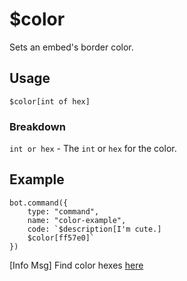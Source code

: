 # $color
Sets an embed's border color.

## Usage
```$color[int of hex]```

### Breakdown
`int or hex` - The `int` or `hex` for the color.

## Example
```
bot.command({
    type: "command",
    name: "color-example",
    code: `$description[I'm cute.]
    $color[ff57e0]`
})
```
[Info Msg] Find color hexes [here](https://htmlcolorcodes.com)
